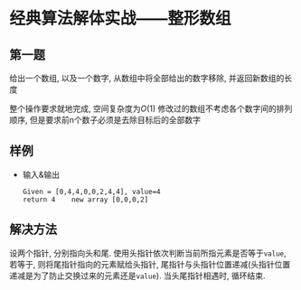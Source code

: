 # 经典算法解体实战——整形数组

## 第一题

给出一个数组, 以及一个数字, 从数组中将全部给出的数字移除, 并返回新数组的长度

整个操作要求就地完成, 空间复杂度为$O(1)$ 修改过的数组不考虑各个数字间的排列顺序, 但是要求前n个数子必须是去除目标后的全部数字

## 样例

* 输入&输出
    ```[language=C]
    Given = [0,4,4,0,0,2,4,4], value=4
    return 4    new array [0,0,0,2]
    ```

## 解决方法

设两个指针, 分别指向头和尾. 使用头指针依次判断当前所指元素是否等于`value`, 若等于, 则将尾指针指向的元素赋给头指针, 尾指针与头指针位置递减(头指针位置递减是为了防止交换过来的元素还是`value`). 当头尾指针相遇时, 循环结束.